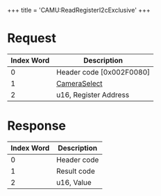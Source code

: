 +++
title = 'CAMU:ReadRegisterI2cExclusive'
+++

# Request

| Index Word | Description                                             |
|------------|---------------------------------------------------------|
| 0          | Header code \[0x002F0080\]                              |
| 1          | [CameraSelect](Camera_Services#CameraSelect "wikilink") |
| 2          | u16, Register Address                                   |

# Response

| Index Word | Description |
|------------|-------------|
| 0          | Header code |
| 1          | Result code |
| 2          | u16, Value  |